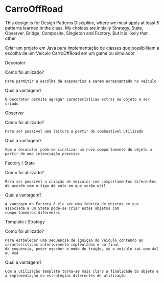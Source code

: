 # CarroOffRoad
 This design is for Design Patterns Discipline, where we must apply at least 5 patterns learned in the class. 
 My choices are initially Strategy, State, Observer, Bridge, Composite, Singleton and Factory. But it is likely that other
 
 
 Criar um projeto em Java para implementação de classes que possibilitem a escolha de um Veículo CarroOffRoad em um game ou simulador
 

Decorator

  Como foi utilizado?
  
    Para permitir a escolha de acessorios a serem acrescentado no veículo
    
  Qual a vantagem?
  
    O Decorator permite agregar características extras ao objeto a ser criado
    

Observer

  Como foi utilizado?
  
    Para ser possível uma leitura a partir do combustivel utilizado
    
  Qual a vantagem?
  
    Com o decorator pode-se sinalizar um novo comportamento do objeto a partir de uma intanciação prevista
    

Factory / State

  Como foi utilizado?
  
    Para ser possivel a criação de veiculos com comportamentos diferentes de acordo com o tipo de solo em que serão util
    
  Qual a vantagem?
  
    A vantagem do Factory é ele ser uma fabrica de objetos em que associada a um State pode-se criar estes objetos com
    comportamentos diferentes
    

Template / Strategy

  Como foi utilizado?
  
    Para estbelecer uma sequencia de igniçao do veiculo contendo as caracteristicas anteriormente implentadas e ao final
    da sequencia, poder escoher o modo de tração, se o veiculo sai com 4x2 ou 4x4
    
  Qual a vantagem?
  
    Com a utilização template torna-se mais claro a finalidade do objeto e a implementação de estratégias diferentes de utilização 


